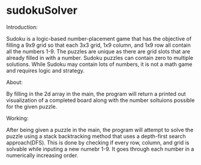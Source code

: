 # sudokuSolver

Introduction:

Sudoku is a logic-based number-placement game that has the objective of filling a 9x9 grid 
so that each 3x3 grid, 1x9 column, and 1x9 row all contain all the numbers 1-9. The puzzles 
are unique as there are grid slots that are already filled in with a number. Sudoku puzzles
can contain zero to multiple solutions. While Sudoku may contain lots of numbers, it is not
a math game and requires logic and strategy.

About:

By filling in the 2d array in the main, the program will return a printed out visualization 
of a completed board along with the number soltuions possible for the given puzzle.

Working:

After being given a puzzle in the main, the program will attempt to solve the puzzle using a
stack backtracking method that uses a depth-first search approach(DFS). This is done by 
checking if every row, column, and grid is solvable while inputing a new numebr 1-9. It goes 
through each number in a numerically increasing order.
